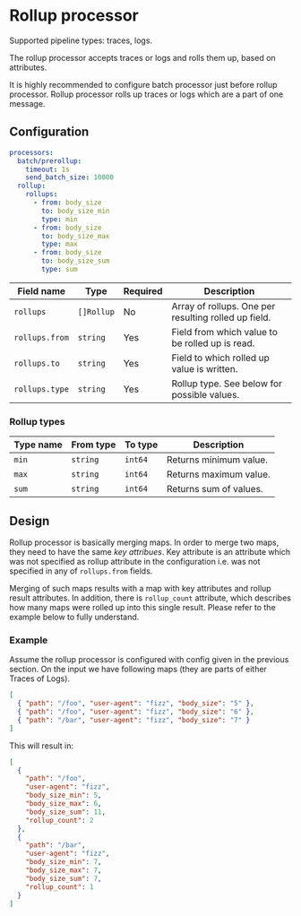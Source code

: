 # Rollup processor

Supported pipeline types: traces, logs.

The rollup processor accepts traces or logs and rolls them up, based on attributes.

It is highly recommended to configure batch processor just before rollup processor.
Rollup processor rolls up traces or logs which are a part of one message.

## Configuration

```yaml
processors:
  batch/prerollup:
    timeout: 1s
    send_batch_size: 10000
  rollup:
    rollups:
      - from: body_size
        to: body_size_min
        type: min
      - from: body_size
        to: body_size_max
        type: max
      - from: body_size
        to: body_size_sum
        type: sum
```

| Field name     | Type       | Required | Description                                          |
| -------------- | ---------- | -------- | ---------------------------------------------------- |
| `rollups`      | `[]Rollup` | No       | Array of rollups. One per resulting rolled up field. |
| `rollups.from` | `string`   | Yes      | Field from which value to be rolled up is read.      |
| `rollups.to`   | `string`   | Yes      | Field to which rolled up value is written.           |
| `rollups.type` | `string`   | Yes      | Rollup type. See below for possible values.          |

### Rollup types

| Type name | From type | To type | Description            |
| --------- | --------- | ------- | ---------------------- |
| `min`     | `string`  | `int64` | Returns minimum value. |
| `max`     | `string`  | `int64` | Returns maximum value. |
| `sum`     | `string`  | `int64` | Returns sum of values. |

## Design

Rollup processor is basically merging maps. In order to merge two maps, they need
to have the same _key attribues_. Key attribute is an attribute which was not specified
as rollup attribute in the configuration i.e. was not specified in any of `rollups.from`
fields.

Merging of such maps results with a map with key attributes and rollup result attributes.
In addition, there is `rollup_count` attribute, which describes how many maps were
rolled up into this single result.
Please refer to the example below to fully understand.

### Example

Assume the rollup processor is configured with config given in the previous section.
On the input we have following maps (they are parts of either Traces of Logs).

```json
[
  { "path": "/foo", "user-agent": "fizz", "body_size": "5" },
  { "path": "/foo", "user-agent": "fizz", "body_size": "6" },
  { "path": "/bar", "user-agent": "fizz", "body_size": "7" }
]
```

This will result in:

```json
[
  {
    "path": "/foo",
    "user-agent": "fizz",
    "body_size_min": 5,
    "body_size_max": 6,
    "body_size_sum": 11,
    "rollup_count": 2
  },
  {
    "path": "/bar",
    "user-agent": "fizz",
    "body_size_min": 7,
    "body_size_max": 7,
    "body_size_sum": 7,
    "rollup_count": 1
  }
]
```
